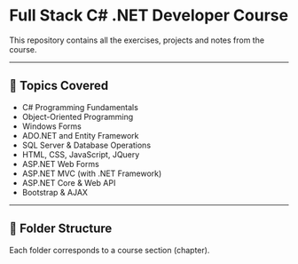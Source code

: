 # Full Stack C# .NET Developer Course

This repository contains all the exercises, projects and notes from the course.

---

## 🧠 Topics Covered

- C# Programming Fundamentals
- Object-Oriented Programming
- Windows Forms
- ADO.NET and Entity Framework
- SQL Server & Database Operations
- HTML, CSS, JavaScript, JQuery
- ASP.NET Web Forms
- ASP.NET MVC (with .NET Framework)
- ASP.NET Core & Web API
- Bootstrap & AJAX

---

## 📁 Folder Structure

Each folder corresponds to a course section (chapter).
